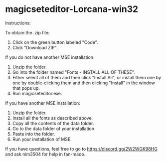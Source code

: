 # magicseteditor-Lorcana-win32

Instructions:

To obtain the .zip file:
1. Click on the green button labeled "Code".
2. Click "Download ZIP".

If you do not have another MSE installation:
1. Unzip the folder.
2. Go into the folder named "Fonts - INSTALL ALL OF THESE".
3. Either select all of them and then click "Install All", or install them one by one by double-clicking them and then clicking "Install" in the window that pops up.
4. Run magicseteditor.exe.

If you have another MSE installation:
1. Unzip the folder.
2. Install all the fonts as described above.
3. Copy all the contents of the data folder.
4. Go to the data folder of your installation.
5. Paste into the folder.
6. Run your installation of MSE.

If you have questions, feel free to go to https://discord.gg/2W2WGK98HG and ask nim3504 for help in fan-made.

